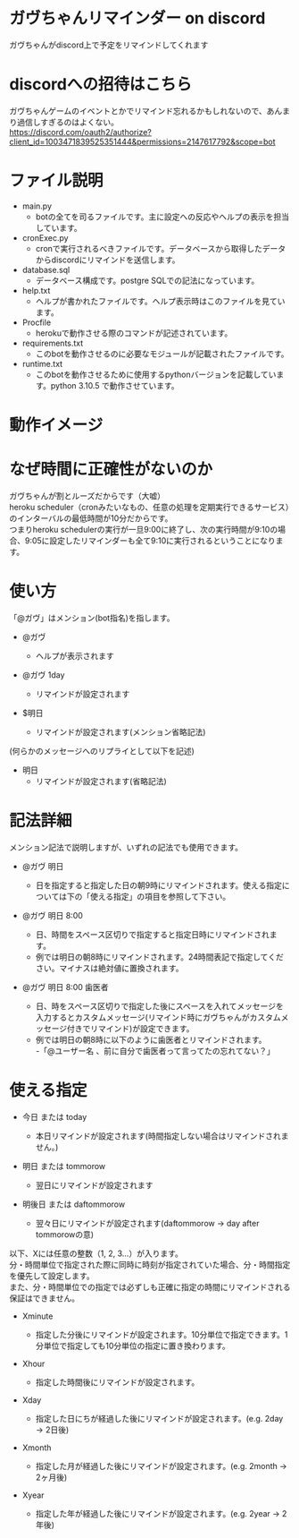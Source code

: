 # ガヴちゃんリマインダー on discord
ガヴちゃんがdiscord上で予定をリマインドしてくれます  

# discordへの招待はこちら
ガヴちゃんゲームのイベントとかでリマインド忘れるかもしれないので、あんまり過信しすぎるのはよくない。  
https://discord.com/oauth2/authorize?client_id=1003471839525351444&permissions=2147617792&scope=bot


# ファイル説明
* main.py
  * botの全てを司るファイルです。主に設定への反応やヘルプの表示を担当しています。  
* cronExec.py
  * cronで実行されるべきファイルです。データベースから取得したデータからdiscordにリマインドを送信します。  
* database.sql
  * データベース構成です。postgre SQLでの記法になっています。
* help.txt
  * ヘルプが書かれたファイルです。ヘルプ表示時はこのファイルを見ています。
* Procfile
  * herokuで動作させる際のコマンドが記述されています。  
* requirements.txt
  * このbotを動作させるのに必要なモジュールが記載されたファイルです。
* runtime.txt
  * このbotを動作させるために使用するpythonバージョンを記載しています。python 3.10.5 で動作させています。

# 動作イメージ

# なぜ時間に正確性がないのか
ガヴちゃんが割とルーズだからです（大嘘）  
heroku scheduler（cronみたいなもの、任意の処理を定期実行できるサービス）のインターバルの最低時間が10分だからです。  
つまりheroku schedulerの実行が一旦9:00に終了し、次の実行時間が9:10の場合、9:05に設定したリマインダーも全て9:10に実行されるということになります。

# 使い方
「@ガヴ」はメンション(bot指名)を指します。  

* @ガヴ  
  - ヘルプが表示されます  

* @ガヴ 1day  
  - リマインドが設定されます  

* $明日  
  - リマインドが設定されます(メンション省略記法)  
  

(何らかのメッセージへのリプライとして以下を記述)
* 明日  
  - リマインドが設定されます(省略記法)  

# 記法詳細
メンション記法で説明しますが、いずれの記法でも使用できます。
* @ガヴ 明日  
  - 日を指定すると指定した日の朝9時にリマインドされます。使える指定については下の「使える指定」の項目を参照して下さい。  

* @ガヴ 明日 8:00  
  - 日、時間をスペース区切りで指定すると指定日時にリマインドされます。
  - 例では明日の朝8時にリマインドされます。24時間表記で指定してください。マイナスは絶対値に置換されます。  

* @ガヴ 明日 8:00 歯医者  
  - 日、時をスペース区切りで指定した後にスペースを入れてメッセージを入力するとカスタムメッセージ(リマインド時にガヴちゃんがカスタムメッセージ付きでリマインド)が設定できます。  
  - 例では明日の朝8時に以下のように歯医者とリマインドされます。  
  -「@ユーザー名 、前に自分で歯医者って言ってたの忘れてない？」  

# 使える指定
* 今日 または today  
  - 本日リマインドが設定されます(時間指定しない場合はリマインドされません。)  

* 明日 または tommorow  
  - 翌日にリマインドが設定されます  

* 明後日 または daftommorow  
  - 翌々日にリマインドが設定されます(daftommorow → day after tommorowの意)  
  
以下、Xには任意の整数（1, 2, 3...）が入ります。  
分・時間単位で指定された際に同時に時刻が指定されていた場合、分・時間指定を優先して設定します。  
また、分・時間単位での指定では必ずしも正確に指定の時間にリマインドされる保証はできません。  

* Xminute  
  - 指定した分後にリマインドが設定されます。10分単位で指定できます。1分単位で指定しても10分単位の指定に置き換わります。  

* Xhour  
  - 指定した時間後にリマインドが設定されます。  

* Xday  
  - 指定した日にちが経過した後にリマインドが設定されます。(e.g. 2day → 2日後)  

* Xmonth  
  - 指定した月が経過した後にリマインドが設定されます。(e.g. 2month → 2ヶ月後)  

* Xyear
  - 指定した年が経過した後にリマインドが設定されます。(e.g. 2year → 2年後)  